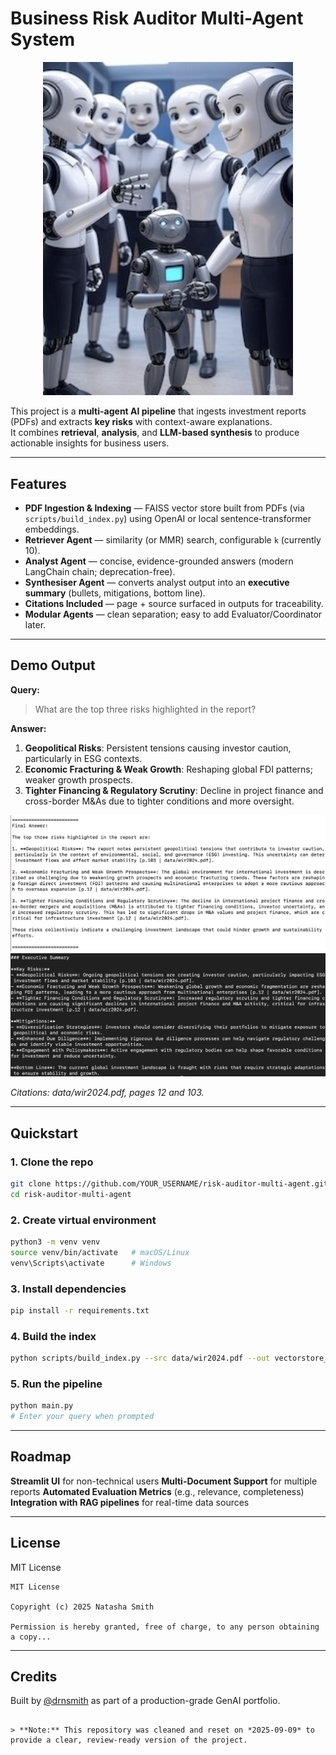 # Business Risk Auditor Multi-Agent System 

<p align="center">
  <img src="./image1.jpeg" alt="Project Banner" width="400"/>
</p>

This project is a **multi-agent AI pipeline** that ingests investment reports (PDFs) and extracts **key risks** with context-aware explanations.  
It combines **retrieval**, **analysis**, and **LLM-based synthesis** to produce actionable insights for business users.

---

## Features 

* **PDF Ingestion & Indexing** — FAISS vector store built from PDFs (via `scripts/build_index.py`) using OpenAI or local sentence-transformer embeddings.
* **Retriever Agent** — similarity (or MMR) search, configurable `k` (currently 10).
* **Analyst Agent** — concise, evidence-grounded answers (modern LangChain chain; deprecation-free).
* **Synthesiser Agent** — converts analyst output into an **executive summary** (bullets, mitigations, bottom line).
* **Citations Included** — page + source surfaced in outputs for traceability.
* **Modular Agents** — clean separation; easy to add Evaluator/Coordinator later.

---

## Demo Output

**Query:**  
> What are the top three risks highlighted in the report?

**Answer:**  
1. **Geopolitical Risks**: Persistent tensions causing investor caution, particularly in ESG contexts.  
2. **Economic Fracturing & Weak Growth**: Reshaping global FDI patterns; weaker growth prospects.  
3. **Tighter Financing & Regulatory Scrutiny**: Decline in project finance and cross-border M&As due to tighter conditions and more oversight.  

![Project Banner](./image2.png)
![Project Banner](./image3.png)

_Citations: data/wir2024.pdf, pages 12 and 103._

---

## Quickstart

### 1. Clone the repo
```bash
git clone https://github.com/YOUR_USERNAME/risk-auditor-multi-agent.git
cd risk-auditor-multi-agent
````

### 2. Create virtual environment

```bash
python3 -m venv venv
source venv/bin/activate   # macOS/Linux
venv\Scripts\activate      # Windows
```

### 3. Install dependencies

```bash
pip install -r requirements.txt
```

### 4. Build the index

```bash
python scripts/build_index.py --src data/wir2024.pdf --out vectorstore_index
```

### 5. Run the pipeline

```bash
python main.py
# Enter your query when prompted
```

---

## Roadmap
**Streamlit UI** for non-technical users
**Multi-Document Support** for multiple reports
**Automated Evaluation Metrics** (e.g., relevance, completeness)
**Integration with RAG pipelines** for real-time data sources

---

## License

MIT License

```text
MIT License

Copyright (c) 2025 Natasha Smith

Permission is hereby granted, free of charge, to any person obtaining a copy...
```

---

## Credits

Built by [@drnsmith](https://github.com/drnsmith) as part of a production-grade GenAI portfolio.

```

> **Note:** This repository was cleaned and reset on *2025-09-09* to provide a clear, review-ready version of the project.








